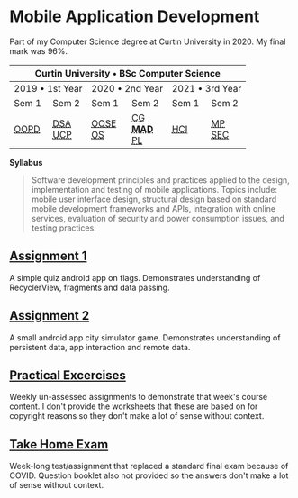 # Mobile Application Development

Part of my Computer Science degree at Curtin University in 2020. My final mark was 96%.

<table>
  <thead>
    <tr>
      <th colspan="6">Curtin University • BSc Computer Science</th>
    </tr>
  </thead>
  <tbody>
    <tr>
      <td colspan="2">2019 • 1st Year</td>
      <td colspan="2">2020 • 2nd Year</td>
      <td colspan="2">2021 • 3rd Year</td>
    </tr>
    <tr>
      <td>Sem 1</td>
      <td>Sem 2</td>
      <td>Sem 1</td>
      <td>Sem 2</td>
      <td>Sem 1</td>
      <td>Sem 2</td>
    </tr>
    <tr>
      <td rowspan="3">
        <a href="https://github.com/Alecadabra/OOPD" target="_blank" rel="noopener noreferrer">
        <abbr title="Object Oriented Program Design">OOPD</abbr></a></a>
      </td>
      <td rowspan="3">
        <a href="https://github.com/Alecadabra/DSA" target="_blank" rel="noopener noreferrer">
          <abbr title="Data Structures and Algorithms">DSA</abbr></a>
        <br>
        <a href="https://github.com/Alecadabra/UCP" target="_blank" rel="noopener noreferrer">
          <abbr title="Unix and C Programming">UCP</abbr></a>
      </td>
      <td rowspan="3">
        <a href="https://github.com/Alecadabra/OOSE" target="_blank" rel="noopener noreferrer">
          <abbr title="Object Oriented Software Engineering">OOSE</abbr></a></a>
        <br>
        <a href="https://github.com/Alecadabra/OS" target="_blank" rel="noopener noreferrer">
          <abbr title="Operating Systems">OS</abbr></a></a>
      </td>
      <td rowspan="3">
        <a href="https://github.com/Alecadabra/CG" target="_blank" rel="noopener noreferrer">
          <abbr title="Computer Graphics">CG</abbr></a></a>
        <br>
          <abbr title="Mobile Application Development"><b>MAD</b></abbr></a></a>
        <br>
        <a href="https://github.com/Alecadabra/PL" target="_blank" rel="noopener noreferrer">
          <abbr title="Programming Languages">PL</abbr></a></a>
      </td>
      <td rowspan="3">
        <a href="https://github.com/Alecadabra/HCI" target="_blank" rel="noopener noreferrer">
          <abbr title="Machine Perception">HCI</abbr></a></a></td>
      <td rowspan="3">
        <a href="https://github.com/Alecadabra/MP" target="_blank" rel="noopener noreferrer">
          <abbr title="Machine Perception">MP</abbr></a></a>
        <br>
        <a href="https://github.com/Alecadabra/SEC" target="_blank" rel="noopener noreferrer">
          <abbr title="Software Engineering Concepts">SEC</abbr></a></a>
      </td>
    </tr>
    <tr>
    </tr>
    <tr>
    </tr>
  </tbody>
</table>

**Syllabus**

> Software development principles and practices applied to the design, implementation and testing
> of mobile applications. Topics include: mobile user interface design, structural design based on
> standard mobile development frameworks and APIs, integration with online services, evaluation of
> security and power consumption issues, and testing practices.

## [Assignment 1](Assignment%201)

A simple quiz android app on flags. Demonstrates understanding of RecyclerView,
fragments and data passing.

## [Assignment 2](Assignment%202)

A small android app city simulator game. Demonstrates understanding of persistent
data, app interaction and remote data.

## [Practical Excercises](Practical%20Excercises)

Weekly un-assessed assignments to demonstrate that week's course content. I don't
provide the worksheets that these are based on for copyright reasons so they
don't make a lot of sense without context.

## [Take Home Exam](Take%20Home%20Exam)

Week-long test/assignment that replaced a standard final exam because of COVID.
Question booklet also not provided so the answers don't make a lot of sense without
context.

